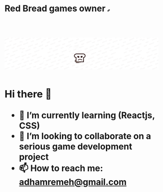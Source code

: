 <h1> Red Bread games owner <a href="https://play.google.com/store/apps/dev?id=8567705922105068521"><img src="images.png" width="1.5%" height="1.5%" > <a/> <h1/>
<img src="YouTube Header.png" />

### Hi there 👋

- 🌱 I’m currently learning (Reactjs, CSS)
- 👯 I’m looking to collaborate on a serious game development project 
- 📫 How to reach me: adhamremeh@gmail.com

